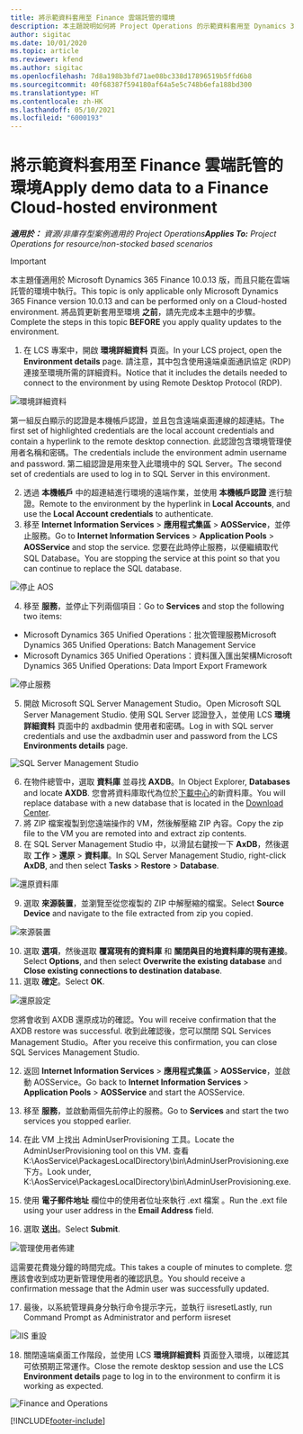 ```yaml
---
title: 將示範資料套用至 Finance 雲端託管的環境
description: 本主題說明如何將 Project Operations 的示範資料套用至 Dynamics 365 Finance 雲端託管的環境。
author: sigitac
ms.date: 10/01/2020
ms.topic: article
ms.reviewer: kfend
ms.author: sigitac
ms.openlocfilehash: 7d8a198b3bfd71ae08bc338d17896519b5ffd6b8
ms.sourcegitcommit: 40f68387f594180af64a5e5c748b6efa188bd300
ms.translationtype: HT
ms.contentlocale: zh-HK
ms.lasthandoff: 05/10/2021
ms.locfileid: "6000193"
---
```

# <a name="apply-demo-data-to-a-finance-cloud-hosted-environment"></a><span data-ttu-id="88d50-103">將示範資料套用至 Finance 雲端託管的環境</span><span class="sxs-lookup"><span data-stu-id="88d50-103">Apply demo data to a Finance Cloud-hosted environment</span></span>

<span data-ttu-id="88d50-104">_**適用於：** 資源/非庫存型案例適用的 Project Operations_</span><span class="sxs-lookup"><span data-stu-id="88d50-104">_**Applies To:** Project Operations for resource/non-stocked based scenarios_</span></span>

> [!IMPORTANT]
> <span data-ttu-id="88d50-105">本主題僅適用於 Microsoft Dynamics 365 Finance 10.0.13 版，而且只能在雲端託管的環境中執行。</span><span class="sxs-lookup"><span data-stu-id="88d50-105">This topic is only applicable only Microsoft Dynamics 365 Finance version 10.0.13 and can be performed only on a Cloud-hosted environment.</span></span> <span data-ttu-id="88d50-106">將品質更新套用至環境 **之前**，請先完成本主題中的步驟。</span><span class="sxs-lookup"><span data-stu-id="88d50-106">Complete the steps in this topic **BEFORE** you apply quality updates to the environment.</span></span>

1. <span data-ttu-id="88d50-107">在 LCS 專案中，開啟 **環境詳細資料** 頁面。</span><span class="sxs-lookup"><span data-stu-id="88d50-107">In your LCS project, open the **Environment details** page.</span></span> <span data-ttu-id="88d50-108">請注意，其中包含使用遠端桌面通訊協定 (RDP) 連接至環境所需的詳細資料。</span><span class="sxs-lookup"><span data-stu-id="88d50-108">Notice that it includes the details needed to connect to the environment by using Remote Desktop Protocol (RDP).</span></span>

![ 環境詳細資料](./media/1EnvironmentDetails.png)

<span data-ttu-id="88d50-110">第一組反白顯示的認證是本機帳戶認證，並且包含遠端桌面連線的超連結。</span><span class="sxs-lookup"><span data-stu-id="88d50-110">The first set of highlighted credentials are the local account credentials and contain a hyperlink to the remote desktop connection.</span></span> <span data-ttu-id="88d50-111">此認證包含環境管理使用者名稱和密碼。</span><span class="sxs-lookup"><span data-stu-id="88d50-111">The credentials include the environment admin username and password.</span></span> <span data-ttu-id="88d50-112">第二組認證是用來登入此環境中的 SQL Server。</span><span class="sxs-lookup"><span data-stu-id="88d50-112">The second set of credentials are used to log in to SQL Server in this environment.</span></span>

2. <span data-ttu-id="88d50-113">透過 **本機帳戶** 中的超連結進行環境的遠端作業，並使用 **本機帳戶認證** 進行驗證。</span><span class="sxs-lookup"><span data-stu-id="88d50-113">Remote to the environment by the hyperlink in **Local Accounts**, and use the **Local Account credentials** to authenticate.</span></span>
3. <span data-ttu-id="88d50-114">移至 **Internet Information Services** > **應用程式集區** > **AOSService**，並停止服務。</span><span class="sxs-lookup"><span data-stu-id="88d50-114">Go to **Internet Information Services** > **Application Pools** > **AOSService** and stop the service.</span></span> <span data-ttu-id="88d50-115">您要在此時停止服務，以便繼續取代 SQL Database。</span><span class="sxs-lookup"><span data-stu-id="88d50-115">You are stopping the service at this point so that you can continue to replace the SQL database.</span></span>

![停止 AOS](./media/2StopAOS.png)

4. <span data-ttu-id="88d50-117">移至 **服務**，並停止下列兩個項目：</span><span class="sxs-lookup"><span data-stu-id="88d50-117">Go to **Services** and stop the following two items:</span></span>

- <span data-ttu-id="88d50-118">Microsoft Dynamics 365 Unified Operations：批次管理服務</span><span class="sxs-lookup"><span data-stu-id="88d50-118">Microsoft Dynamics 365 Unified Operations: Batch Management Service</span></span>
- <span data-ttu-id="88d50-119">Microsoft Dynamics 365 Unified Operations：資料匯入匯出架構</span><span class="sxs-lookup"><span data-stu-id="88d50-119">Microsoft Dynamics 365 Unified Operations: Data Import Export Framework</span></span>

![停止服務](./media/3StopServices.png)

5. <span data-ttu-id="88d50-121">開啟 Microsoft SQL Server Management Studio。</span><span class="sxs-lookup"><span data-stu-id="88d50-121">Open Microsoft SQL Server Management Studio.</span></span> <span data-ttu-id="88d50-122">使用 SQL Server 認證登入，並使用 LCS **環境詳細資料** 頁面中的 axdbadmin 使用者和密碼。</span><span class="sxs-lookup"><span data-stu-id="88d50-122">Log in with SQL server credentials and use the axdbadmin user and password from the LCS **Environments details** page.</span></span>

![SQL Server Management Studio](./media/4SSMS.png)

6. <span data-ttu-id="88d50-124">在物件總管中，選取 **資料庫** 並尋找 **AXDB**。</span><span class="sxs-lookup"><span data-stu-id="88d50-124">In Object Explorer, **Databases** and locate **AXDB**.</span></span> <span data-ttu-id="88d50-125">您會將資料庫取代為位於[下載中心](https://download.microsoft.com/download/1/a/3/1a314bd2-b082-4a87-abdc-1ba26c92b63d/ProjOpsDemoDataFOGARelease.zip)的新資料庫。</span><span class="sxs-lookup"><span data-stu-id="88d50-125">You will replace database with a new database that is located in the [Download Center](https://download.microsoft.com/download/1/a/3/1a314bd2-b082-4a87-abdc-1ba26c92b63d/ProjOpsDemoDataFOGARelease.zip).</span></span> 
7. <span data-ttu-id="88d50-126">將 ZIP 檔案複製到您遠端操作的 VM，然後解壓縮 ZIP 內容。</span><span class="sxs-lookup"><span data-stu-id="88d50-126">Copy the zip file to the VM you are remoted into and extract zip contents.</span></span>
8. <span data-ttu-id="88d50-127">在 SQL Server Management Studio 中，以滑鼠右鍵按一下 **AxDB**，然後選取 **工作** > **還原** > **資料庫**。</span><span class="sxs-lookup"><span data-stu-id="88d50-127">In SQL Server Management Studio, right-click **AxDB**, and then select **Tasks** > **Restore** > **Database**.</span></span>

![還原資料庫](./media/5RestoreDatabase.png)

9. <span data-ttu-id="88d50-129">選取 **來源裝置**，並瀏覽至從您複製的 ZIP 中解壓縮的檔案。</span><span class="sxs-lookup"><span data-stu-id="88d50-129">Select **Source Device** and navigate to the file extracted from zip you copied.</span></span>

![來源裝置](./media/6SourceDevice.png)

10. <span data-ttu-id="88d50-131">選取 **選項**，然後選取 **覆寫現有的資料庫** 和 **關閉與目的地資料庫的現有連接**。</span><span class="sxs-lookup"><span data-stu-id="88d50-131">Select **Options**, and then select **Overwrite the existing database** and **Close existing connections to destination database**.</span></span> 
11. <span data-ttu-id="88d50-132">選取 **確定**。</span><span class="sxs-lookup"><span data-stu-id="88d50-132">Select **OK**.</span></span>

![還原設定](./media/7RestoreSetting.png)

<span data-ttu-id="88d50-134">您將會收到 AXDB 還原成功的確認。</span><span class="sxs-lookup"><span data-stu-id="88d50-134">You will receive confirmation that the AXDB restore was successful.</span></span> <span data-ttu-id="88d50-135">收到此確認後，您可以關閉 SQL Services Management Studio。</span><span class="sxs-lookup"><span data-stu-id="88d50-135">After you receive this confirmation, you can close SQL Services Management Studio.</span></span>

12. <span data-ttu-id="88d50-136">返回 **Internet Information Services** > **應用程式集區** > **AOSService**，並啟動 AOSService。</span><span class="sxs-lookup"><span data-stu-id="88d50-136">Go back to **Internet Information Services** > **Application Pools** > **AOSService** and start the AOSService.</span></span>
13. <span data-ttu-id="88d50-137">移至 **服務**，並啟動兩個先前停止的服務。</span><span class="sxs-lookup"><span data-stu-id="88d50-137">Go to **Services** and start the two services you stopped earlier.</span></span>

14. <span data-ttu-id="88d50-138">在此 VM 上找出 AdminUserProvisioning 工具。</span><span class="sxs-lookup"><span data-stu-id="88d50-138">Locate the AdminUserProvisioning tool on this VM.</span></span> <span data-ttu-id="88d50-139">查看 K:\AosService\PackagesLocalDirectory\bin\AdminUserProvisioning.exe 下方。</span><span class="sxs-lookup"><span data-stu-id="88d50-139">Look under, K:\AosService\PackagesLocalDirectory\bin\AdminUserProvisioning.exe.</span></span>
15. <span data-ttu-id="88d50-140">使用 **電子郵件地址** 欄位中的使用者位址來執行 .ext 檔案 。</span><span class="sxs-lookup"><span data-stu-id="88d50-140">Run the .ext file using your user address in the **Email Address** field.</span></span> 
16. <span data-ttu-id="88d50-141">選取 **送出**。</span><span class="sxs-lookup"><span data-stu-id="88d50-141">Select **Submit**.</span></span>

![管理使用者佈建](./media/8AdminUserProvisioning.png)

<span data-ttu-id="88d50-143">這需要花費幾分鐘的時間完成。</span><span class="sxs-lookup"><span data-stu-id="88d50-143">This takes a couple of minutes to complete.</span></span> <span data-ttu-id="88d50-144">您應該會收到成功更新管理使用者的確認訊息。</span><span class="sxs-lookup"><span data-stu-id="88d50-144">You should receive a confirmation message that the Admin user was successfully updated.</span></span>

17. <span data-ttu-id="88d50-145">最後，以系統管理員身分執行命令提示字元，並執行 iisreset</span><span class="sxs-lookup"><span data-stu-id="88d50-145">Lastly, run Command Prompt as Administrator and perform iisreset</span></span>

![IIS 重設](./media/9IISReset.png)

18. <span data-ttu-id="88d50-147">關閉遠端桌面工作階段，並使用 LCS **環境詳細資料** 頁面登入環境，以確認其可依預期正常運作。</span><span class="sxs-lookup"><span data-stu-id="88d50-147">Close the remote desktop session and use the LCS **Environment details** page to log in to the environment to confirm it is working as expected.</span></span>

![Finance and Operations](./media/10FinanceAndOperations.png)


[!INCLUDE[footer-include](../includes/footer-banner.md)]